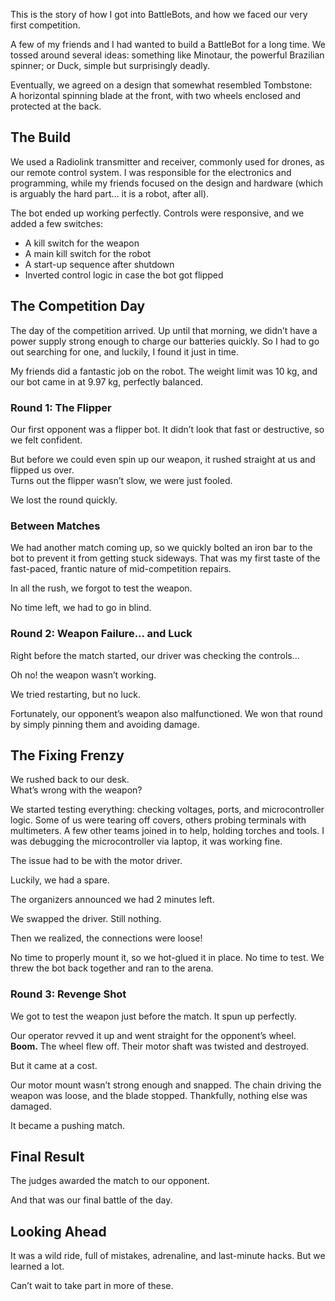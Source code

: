 This is the story of how I got into BattleBots, and how we faced our very first competition.

A few of my friends and I had wanted to build a BattleBot for a long time. We tossed around several ideas: something like Minotaur, the powerful Brazilian spinner; or Duck, simple but surprisingly deadly.

Eventually, we agreed on a design that somewhat resembled Tombstone:  
A horizontal spinning blade at the front, with two wheels enclosed and protected at the back.

## The Build

We used a Radiolink transmitter and receiver, commonly used for drones, as our remote control system. I was responsible for the electronics and programming, while my friends focused on the design and hardware (which is arguably the hard part... it is a robot, after all).

The bot ended up working perfectly. Controls were responsive, and we added a few switches:

- A kill switch for the weapon
- A main kill switch for the robot
- A start-up sequence after shutdown
- Inverted control logic in case the bot got flipped

## The Competition Day

The day of the competition arrived. Up until that morning, we didn’t have a power supply strong enough to charge our batteries quickly. So I had to go out searching for one, and luckily, I found it just in time.

My friends did a fantastic job on the robot. The weight limit was 10 kg, and our bot came in at 9.97 kg, perfectly balanced.

### Round 1: The Flipper

Our first opponent was a flipper bot. It didn’t look that fast or destructive, so we felt confident.

But before we could even spin up our weapon, it rushed straight at us and flipped us over.  
Turns out the flipper wasn’t slow, we were just fooled.

We lost the round quickly.

### Between Matches

We had another match coming up, so we quickly bolted an iron bar to the bot to prevent it from getting stuck sideways. That was my first taste of the fast-paced, frantic nature of mid-competition repairs.

In all the rush, we forgot to test the weapon.  

No time left, we had to go in blind.

### Round 2: Weapon Failure... and Luck

Right before the match started, our driver was checking the controls...  

Oh no! the weapon wasn’t working.

We tried restarting, but no luck.

Fortunately, our opponent’s weapon also malfunctioned. We won that round by simply pinning them and avoiding damage.

## The Fixing Frenzy

We rushed back to our desk.  
What’s wrong with the weapon?

We started testing everything: checking voltages, ports, and microcontroller logic. Some of us were tearing off covers, others probing terminals with multimeters. A few other teams joined in to help, holding torches and tools. I was debugging the microcontroller via laptop, it was working fine.

The issue had to be with the motor driver.

Luckily, we had a spare.

The organizers announced we had 2 minutes left.

We swapped the driver. Still nothing.

Then we realized, the connections were loose!

No time to properly mount it, so we hot-glued it in place. No time to test. We threw the bot back together and ran to the arena.

### Round 3: Revenge Shot

We got to test the weapon just before the match. It spun up perfectly.

Our operator revved it up and went straight for the opponent’s wheel.  
**Boom.** The wheel flew off. Their motor shaft was twisted and destroyed.

But it came at a cost.

Our motor mount wasn’t strong enough and snapped. The chain driving the weapon was loose, and the blade stopped. Thankfully, nothing else was damaged.

It became a pushing match.

## Final Result

The judges awarded the match to our opponent.

And that was our final battle of the day.

## Looking Ahead

It was a wild ride, full of mistakes, adrenaline, and last-minute hacks. But we learned a lot.

Can’t wait to take part in more of these.
